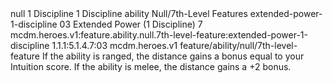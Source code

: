 <ability>
  <metadata>
    <class>null</class>
    <cost>1 Discipline</cost>
    <cost_amount>1</cost_amount>
    <cost_resource>Discipline</cost_resource>
    <feature_type>ability</feature_type>
    <file_dpath>Null/7th-Level Features</file_dpath>
    <item_id>extended-power-1-discipline</item_id>
    <item_index>03</item_index>
    <item_name>Extended Power (1 Discipline)</item_name>
    <level>7</level>
    <scc>mcdm.heroes.v1:feature.ability.null.7th-level-feature:extended-power-1-discipline</scc>
    <scdc>1.1.1:5.1.4.7:03</scdc>
    <source>mcdm.heroes.v1</source>
    <type>feature/ability/null/7th-level-feature</type>
  </metadata>
  <effects>
    <effect type="mundane">If the ability is ranged, the distance gains a bonus equal to your Intuition score. If the ability is melee, the distance gains a +2 bonus.</effect>
  </effects>
</ability>

